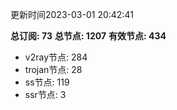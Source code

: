 更新时间2023-03-01 20:42:41

**总订阅: 73**
**总节点: 1207**
**有效节点: 434**
- v2ray节点: 284
- trojan节点: 28
- ss节点: 119
- ssr节点: 3
